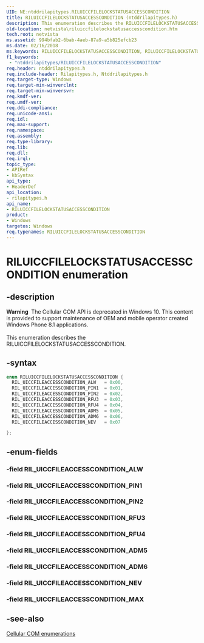 ```yaml
---
UID: NE:ntddrilapitypes.RILUICCFILELOCKSTATUSACCESSCONDITION
title: RILUICCFILELOCKSTATUSACCESSCONDITION (ntddrilapitypes.h)
description: This enumeration describes the RILUICCFILELOCKSTATUSACCESSCONDITION.
old-location: netvista\riluiccfilelockstatusaccesscondition.htm
tech.root: netvista
ms.assetid: 994bfab2-6bab-4aeb-87a9-a5b825efcb23
ms.date: 02/16/2018
ms.keywords: RILUICCFILELOCKSTATUSACCESSCONDITION, RILUICCFILELOCKSTATUSACCESSCONDITION enumeration [Network Drivers Starting with Windows Vista], RIL_UICCFILEACCESSCONDITION_ADM5, RIL_UICCFILEACCESSCONDITION_ADM6, RIL_UICCFILEACCESSCONDITION_ALW, RIL_UICCFILEACCESSCONDITION_NEV, RIL_UICCFILEACCESSCONDITION_PIN1, RIL_UICCFILEACCESSCONDITION_PIN2, RIL_UICCFILEACCESSCONDITION_RFU3, RIL_UICCFILEACCESSCONDITION_RFU4, netvista.riluiccfilelockstatusaccesscondition, rilapitypes/RILUICCFILELOCKSTATUSACCESSCONDITION, rilapitypes/RIL_UICCFILEACCESSCONDITION_ADM5, rilapitypes/RIL_UICCFILEACCESSCONDITION_ADM6, rilapitypes/RIL_UICCFILEACCESSCONDITION_ALW, rilapitypes/RIL_UICCFILEACCESSCONDITION_NEV, rilapitypes/RIL_UICCFILEACCESSCONDITION_PIN1, rilapitypes/RIL_UICCFILEACCESSCONDITION_PIN2, rilapitypes/RIL_UICCFILEACCESSCONDITION_RFU3, rilapitypes/RIL_UICCFILEACCESSCONDITION_RFU4
f1_keywords:
 - "ntddrilapitypes/RILUICCFILELOCKSTATUSACCESSCONDITION"
req.header: ntddrilapitypes.h
req.include-header: Rilapitypes.h, Ntddrilapitypes.h
req.target-type: Windows
req.target-min-winverclnt:
req.target-min-winversvr:
req.kmdf-ver:
req.umdf-ver:
req.ddi-compliance:
req.unicode-ansi:
req.idl:
req.max-support:
req.namespace:
req.assembly:
req.type-library:
req.lib:
req.dll:
req.irql:
topic_type:
- APIRef
- kbSyntax
api_type:
- HeaderDef
api_location:
- rilapitypes.h
api_name:
- RILUICCFILELOCKSTATUSACCESSCONDITION
product:
- Windows
targetos: Windows
req.typenames: RILUICCFILELOCKSTATUSACCESSCONDITION
---
```


# RILUICCFILELOCKSTATUSACCESSCONDITION enumeration


## -description


<div class="alert"><b>Warning</b>  The Cellular COM API is deprecated in Windows 10. This content is provided to support maintenance of OEM and mobile operator created Windows Phone 8.1 applications.</div><div> </div>This enumeration describes the RILUICCFILELOCKSTATUSACCESSCONDITION.


## -syntax


```cpp
enum RILUICCFILELOCKSTATUSACCESSCONDITION {
  RIL_UICCFILEACCESSCONDITION_ALW   = 0x00,
  RIL_UICCFILEACCESSCONDITION_PIN1  = 0x01,
  RIL_UICCFILEACCESSCONDITION_PIN2  = 0x02,
  RIL_UICCFILEACCESSCONDITION_RFU3  = 0x03,
  RIL_UICCFILEACCESSCONDITION_RFU4  = 0x04,
  RIL_UICCFILEACCESSCONDITION_ADM5  = 0x05,
  RIL_UICCFILEACCESSCONDITION_ADM6  = 0x06,
  RIL_UICCFILEACCESSCONDITION_NEV   = 0x07

};
```


## -enum-fields




### -field RIL_UICCFILEACCESSCONDITION_ALW


### -field RIL_UICCFILEACCESSCONDITION_PIN1


### -field RIL_UICCFILEACCESSCONDITION_PIN2


### -field RIL_UICCFILEACCESSCONDITION_RFU3


### -field RIL_UICCFILEACCESSCONDITION_RFU4


### -field RIL_UICCFILEACCESSCONDITION_ADM5


### -field RIL_UICCFILEACCESSCONDITION_ADM6


### -field RIL_UICCFILEACCESSCONDITION_NEV


### -field RIL_UICCFILEACCESSCONDITION_MAX




## -see-also

<a href="https://docs.microsoft.com/previous-versions/windows/hardware/cellular/dn946509(v=vs.85)">Cellular COM enumerations</a>



 

 


